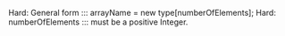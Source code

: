 Hard: General form ::: arrayName = new type[numberOfElements];
Hard: numberOfElements ::: must be a positive Integer.
